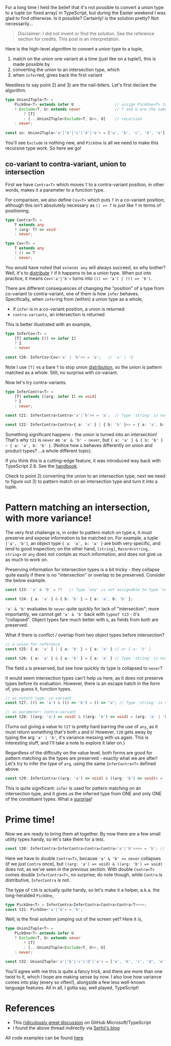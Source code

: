 For a long time I held the belief that it's not possible to convert a union type to a tuple (or fixed array) in TypeScript, but during the Easter weekend I was glad to find otherwise. Is it possible? Certainly! is the solution pretty? Not necessarily...

> Disclaimer: I did not invent or find the solution. See the reference section for credits. This post is an interpretation.

Here is the high-level algorithm to convert a union type to a tuple,

1. match on the union one variant at a time (just like on a tuple!), this is made possible by
2. converting the union to an intersection type, which 
3. when `infer`red, gives back the first variant

Needless to say point 2) and 3) are the nail-biters. Let's first declare the algorithm.

```TypeScript
type Union2Tuple<T> =
    PickOne<T> extends infer U                  // assign PickOne<T> to U
    ? Exclude<T, U> extends never               // T and U are the same
        ? [T]
        : [...Union2Tuple<Exclude<T, U>>, U]    // recursion
    : never;
    
const so: Union2Tuple<'a'|'b'|'c'|'d'|'e'> = ['a', 'b', 'c', 'd', 'e'];
```

You'll see `Exclude` is nothing new, and `PickOne` is all we need to make this recursive type work. So here we go! 

## co-variant to contra-variant, union to intersection

First we have `Contra<T>` which moves `T` to a contra-variant position, in other words, makes it a parameter to a function type.

For comparison, we also define `Cov<T>` which puts `T` in a co-variant position; although this isn't absolutely necessary as `() => T` is just like `T` in terms of positioning.

```TypeScript
type Contra<T> =
    T extends any 
    ? (arg: T) => void 
    : never;

type Cov<T> = 
    T extends any 
    ? () => T 
    : never;
```

You would have noted that `extends any` will always succeed, so why bother? Well, it's to [distribute](https://www.typescriptlang.org/docs/handbook/release-notes/typescript-2-8.html#distributive-conditional-types) `T` if it happens to be a union type. When put into practice, it means `Cov<'a'|'b'>` turns into `(() => 'a') | (() => 'b')`.

There are different consequences of changing the "position" of a type from co-variant to contra-variant, one of them is how `infer` behaves. Specifically, when `infer`ing from (within) a union type as a whole,

* if `infer` is in a co-variant position, a union is returned
* `contra-variants`, an intersection is returned

This is better illustrated with an example,

```TypeScript
type InferCov<T> = 
    [T] extends [() => infer I]
    ? I 
    : never
    
const t20: InferCov<Cov<'a' | 'b'>> = 'a';   // 'a' | 'b'
```

Note I use `[T]` vs a bare `T` to stop union [distribution](https://www.typescriptlang.org/docs/handbook/release-notes/typescript-2-8.html#distributive-conditional-types), so the union is pattern matched as a whole. Still, no surprise with co-variant.

Now let's try contra-variants.

```TypeScript
type InferContra<T> = 
    [T] extends [(arg: infer I) => void] 
    ? I 
    : never;
    
const t21: InferContra<Contra<'a'|'b'>> = 'a';  // Type 'string' is not assignable to type 'never'.ts(2322)

const t22: InferContra<Contra<{ a: 'a' } | { b: 'b' }>> = { a: 'a', b: 'b' };
```

Something significant happens - the union is turned into an intersection! That's why `t21` is `never` as `'a' & 'b' ~ never`, but `{ a: 'a' } & { b: 'b' } ~ { a: 'a', b: 'b' }`. (Notice how `&` behaves differently on union and product types? ...a whole different topic).

If you think this is a cutting-edge feature, it was introduced way back with TypeScript 2.8. See the [handbook](https://www.typescriptlang.org/docs/handbook/release-notes/typescript-2-8.html#:~:text=Likewise%2C%20multiple%20candidates%20for%20the%20same%20type%20variable%20in%20contra%2Dvariant%20positions%20causes%20an%20intersection%20type%20to%20be%20inferred%3A). 

Check to point 2) converting the union to an intersection type; next we need to figure out 3) to pattern match on an intersection type and turn it into a tuple.

# Pattern matching an intersection, with more variance!

The very first challenge is, in order to pattern match on type `A`, it must preserve and expose information to be matched on. For example, a tuple `['a', 'b']`, an object type `{ a: 'a', b: 'a' }` are both very specific, and lend to good inspection; on the other hand, `[string]`, `Record<string, string>` or `any` does not contain as much information, and does not give us as much to work on. 

Preserving information for intersection types is a bit tricky - they collapse quite easily if there is no "intersection" or overlap to be preserved. Consider the below example. 

```TypeScript
const t23: 'a' & 'b' = ??   // Type 'any' is not assignable to type 'never'.ts(2322)

const t24: { a: 'a' } & { b: 'b' } = { a: 'a', b: 'b' };
```

`'a' & 'b'` evaluates to `never` quite quickly for lack of "intersection"; more importantly, we cannot get `'a' & 'b'` back with `typeof t23` - it's "collapsed". Object types fare much better with `&`, as fields from both are preserved.

What if there is conflict / overlap from two object types before intersection?

```TypeScript
// a union for reference
const t25: { a: 'a' } | { a: 'b' } = { a: 'a' } // or { a: 'b' }

const t26: { a: 'a' } & { a: 'b' } = { a: 'a' } // Type 'string' is not assignable to type 'never'.ts(2322)
```

The field `a` is preserved, but see how quickly its type is collapsed to `never`?

It would seem intersection types can't help us here, as it does not preserve types before its evaluation. However, there is an escape hatch in the form of, you guess it, function types.

```TypeScript
// as return type: co-variant
const t27: (() => 'a') & (() => 'b') = () => "a"; // Type 'string' is not assignable to type '"a" | "b"'.ts(2322)

// as parameter: contra-variant
const t28: ((arg: 'a') => void) & ((arg: 'b') => void) = (arg: 'a' | 'b') => { return; };
```

(Turns out giving a value to `t27` is pretty hard barring the use of `any`, as it must return something that's both `a` and `b`! However, `t28` gets away by typing the arg `'a' | 'b'`, it's variance messing with us again. This is interesting stuff, and I'll take a note to explore it later on.)

Regardless of the difficulty on the value level, both forms are good for pattern matching as the types are preserved - exactly what we are after! Let's try to infer the type of `arg`, using the same `InferContra<T>` defined above.

```TypeScript
const t29: InferContra<((arg: 'a') => void) & ((arg: 'b') => void)> = 'b';   // cannot be 'a'!
```

This is quite significant: `infer` is used for pattern matching on an intersection type, and it gives us the inferred type from ONE and only ONE of the constituent types. What a [surprise](https://www.typescriptlang.org/docs/handbook/release-notes/typescript-2-8.html#:~:text=Likewise%2C%20multiple%20candidates%20for%20the%20same%20type%20variable%20in%20contra%2Dvariant%20positions%20causes%20an%20intersection%20type%20to%20be%20inferred%3A)!

# Prime time!
 
Now we are ready to bring them all together. By now there are a few small utility types handy, so let's take them for a test. 

```TypeScript
const t30: InferContra<InferContra<Contra<Contra<'a'|'b'>>>> = 'b'; // but not 'a'
```

Here we have to double `Contra<T>`, because `'a' & 'b' == never` collapses (if we just `Contra` once), but `((arg: 'a') => void) & ((arg: 'b') => void)` does not, as we've seen in the previous section. With double `Contra<T>` comes double `InferContra<T>`, no surprise; do note though, while `Contra` is distributive, `InferContra` is not.

The type of `t30` is actually quite handy, so let's make it a helper, a.k.a. the long-heralded `PickOne`,

```TypeScript
type PickOne<T> = InferContra<InferContra<Contra<Contra<T>>>>;
const t31: PickOne<'a'|'b'> = 'b';
```

Well, is the final solution jumping out of the screen yet? Here it is,

```TypeScript
type Union2Tuple<T> =
    PickOne<T> extends infer U
    ? Exclude<T, U> extends never
        ? [T]
        : [...Union2Tuple<Exclude<T, U>>, U]
    : never;

const t32: Union2Tuple<'a'|'b'|'c'|'d'|'e'> = ['a', 'b', 'c', 'd', 'e'];
```

You'll agree with me this is quite a fancy trick, and there are more than one twist to it, which I hope are making sense by now. I also love how variance comes into play (every so often!), alongside a few less well-known language features. All in all, I gotta say, well played, TypeScript!

# References

- This [ridiculously great discussion](https://github.com/microsoft/TypeScript/issues/13298) on GitHub Microsoft/TypeScript
- I found the above thread indirectly via [Serhii's blog](https://personal-blog-git-master-captain-yossarian.vercel.app/union-array)

All code examples can be found [here](https://github.com/hackle/blog-rust/tree/master/sample/typescript-union-to-tuple-array.ts)